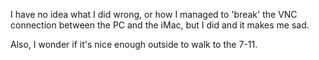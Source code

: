 I have no idea what I did wrong, or how I managed to 'break' the VNC connection between the PC and the iMac, but I did and it makes me sad. 

Also, I wonder if it's nice enough outside to walk to the 7-11.
